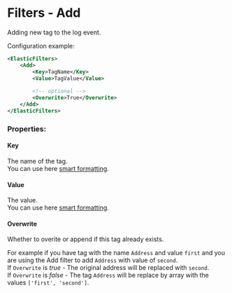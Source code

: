 Filters - Add
=====================

Adding new tag to the log event.

Configuration example:

```xml
<ElasticFilters>
    <Add>
        <Key>TagName</Key>
        <Value>TagValue</Value>
        
        <!-- optional -->
        <Overwrite>True</Overwrite>
    </Add>
</ElasticFilters>
```
### Properties:

#### Key
The name of the tag.<br/>
You can use here [smart formatting][smart-formatting].

#### Value
The value.<br/>
You can use here [smart formatting][smart-formatting].

#### Overwrite
Whether to overite or append if this tag already exists.

For example if you have tag with the name `Address` and value `first` and you are using the Add filter to add `Address` with value of `second`.<br />
If `Overwrite` is *true* - The original address will be replaced with `second`.<br />
If `Overwrite` is *false* - The tag `Address` will be replace by array with the values `['first', 'second']`.

[smart-formatting]:https://github.com/urielha/log4stash/blob/master/docs/SmartFormatting.md
